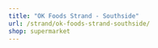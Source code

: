 ```yaml
---
title: "OK Foods Strand - Southside"
url: /strand/ok-foods-strand-southside/
shop: supermarket
---
```

